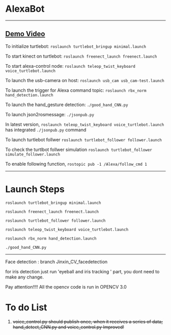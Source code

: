 # AlexaBot
--------------------------
[Demo Video](https://www.youtube.com/watch?v=TXflYI3eTqI&t=30s)
--------------------------
To initialize turtlebot: `roslaunch turtlebot_bringup minimal.launch`


To start kinect on turtlebot: `roslaunch freenect_launch freenect.launch`


To start alexa-control node: `roslaunch teleop_twist_keyboard voice_turtlebot.launch`


To launch the usb-camera on host: `roslaunch usb_cam usb_cam-test.launch`

To launch the trigger for Alexa command topic: `roslaunch rbx_norm hand_detection.launch`

To launch the hand_gesture detection: `./good_hand_CNN.py`


To launch json2rosmessage: `./jsonpub.py`

In latest version, `roslaunch teleop_twist_keyboard voice_turtlebot.launch` has integrated `./jsonpub.py` command


To launch turtlebot follwer `roslaunch turtlebot_follower follower.launch`


To check the turtlbot follwer simulation `roslaunch turtlebot_follower simulate_follower.launch`


To enable following function, `rostopic pub -1 /Alexa/follow_cmd 1`

--------------------------
# Launch Steps

`roslaunch turtlebot_bringup minimal.launch`

`roslaunch freenect_launch freenect.launch`

`roslaunch turtlebot_follower follower.launch`

`roslaunch teleop_twist_keyboard voice_turtlebot.launch`

`roslaunch rbx_norm hand_detection.launch`

`./good_hand_CNN.py`

--------------------------
Face detection : branch Jinxin_CV_facedetection 


for iris detection just run 'eyeball and iris tracking ' part, you dont need to make any change. 



Pay attention!!!! All the opencv code is run in OPENCV 3.0


# To do List
1. ~~voice_control.py should publish once, when it receives a series of data; hand_detect_CNN.py and voice_control.py Improved!~~



